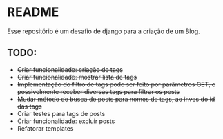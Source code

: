 # README
Esse repositório é um desafio de django para a criação de um Blog.

## TODO: 
- ~~Criar funcionalidade: criação de tags~~
- ~~Criar funcionalidade: mostrar lista de tags~~
- ~~Implementação do filtro de tags pode ser feito por parâmetros GET, e
possivelmente receber diversas tags para filtrar os posts~~
- ~~Mudar método de busca de posts para nomes de tags, ao inves do id das tags~~
- Criar testes para tags de posts
- Criar funcionalidade: excluir posts
- Refatorar templates